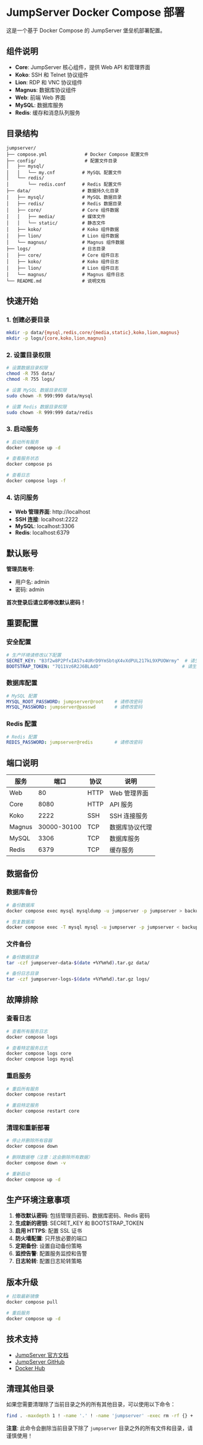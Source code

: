 # JumpServer Docker Compose 部署

这是一个基于 Docker Compose 的 JumpServer 堡垒机部署配置。

## 组件说明

- **Core**: JumpServer 核心组件，提供 Web API 和管理界面
- **Koko**: SSH 和 Telnet 协议组件
- **Lion**: RDP 和 VNC 协议组件
- **Magnus**: 数据库协议组件
- **Web**: 前端 Web 界面
- **MySQL**: 数据库服务
- **Redis**: 缓存和消息队列服务

## 目录结构

```
jumpserver/
├── compose.yml              # Docker Compose 配置文件
├── config/                  # 配置文件目录
│   ├── mysql/
│   │   └── my.cnf          # MySQL 配置文件
│   └── redis/
│       └── redis.conf      # Redis 配置文件
├── data/                   # 数据持久化目录
│   ├── mysql/              # MySQL 数据目录
│   ├── redis/              # Redis 数据目录
│   ├── core/               # Core 组件数据
│   │   ├── media/          # 媒体文件
│   │   └── static/         # 静态文件
│   ├── koko/               # Koko 组件数据
│   ├── lion/               # Lion 组件数据
│   └── magnus/             # Magnus 组件数据
├── logs/                   # 日志目录
│   ├── core/               # Core 组件日志
│   ├── koko/               # Koko 组件日志
│   ├── lion/               # Lion 组件日志
│   └── magnus/             # Magnus 组件日志
└── README.md               # 说明文档
```

## 快速开始

### 1. 创建必要目录

```bash
mkdir -p data/{mysql,redis,core/{media,static},koko,lion,magnus}
mkdir -p logs/{core,koko,lion,magnus}
```

### 2. 设置目录权限

```bash
# 设置数据目录权限
chmod -R 755 data/
chmod -R 755 logs/

# 设置 MySQL 数据目录权限
sudo chown -R 999:999 data/mysql

# 设置 Redis 数据目录权限
sudo chown -R 999:999 data/redis
```

### 3. 启动服务

```bash
# 启动所有服务
docker compose up -d

# 查看服务状态
docker compose ps

# 查看日志
docker compose logs -f
```

### 4. 访问服务

- **Web 管理界面**: http://localhost
- **SSH 连接**: localhost:2222
- **MySQL**: localhost:3306
- **Redis**: localhost:6379

## 默认账号

**管理员账号**:
- 用户名: admin
- 密码: admin

**首次登录后请立即修改默认密码！**

## 重要配置

### 安全配置

```yaml
# 生产环境请修改以下配置
SECRET_KEY: "B3f2w8P2PfxIAS7s4URrD9YmSbtqX4vXdPUL217kL9XPUOWrmy"  # 请生成新的密钥
BOOTSTRAP_TOKEN: "7Q11Vz6R2J6BLAdO"                              # 请生成新的令牌
```

### 数据库配置

```yaml
# MySQL 配置
MYSQL_ROOT_PASSWORD: jumpserver@root    # 请修改密码
MYSQL_PASSWORD: jumpserver@passwd       # 请修改密码
```

### Redis 配置

```yaml
# Redis 配置
REDIS_PASSWORD: jumpserver@redis        # 请修改密码
```

## 端口说明

| 服务 | 端口 | 协议 | 说明 |
|------|------|------|------|
| Web | 80 | HTTP | Web 管理界面 |
| Core | 8080 | HTTP | API 服务 |
| Koko | 2222 | SSH | SSH 连接服务 |
| Magnus | 30000-30100 | TCP | 数据库协议代理 |
| MySQL | 3306 | TCP | 数据库服务 |
| Redis | 6379 | TCP | 缓存服务 |

## 数据备份

### 数据库备份

```bash
# 备份数据库
docker compose exec mysql mysqldump -u jumpserver -p jumpserver > backup.sql

# 恢复数据库
docker compose exec -T mysql mysql -u jumpserver -p jumpserver < backup.sql
```

### 文件备份

```bash
# 备份数据目录
tar -czf jumpserver-data-$(date +%Y%m%d).tar.gz data/

# 备份日志目录
tar -czf jumpserver-logs-$(date +%Y%m%d).tar.gz logs/
```

## 故障排除

### 查看日志

```bash
# 查看所有服务日志
docker compose logs

# 查看特定服务日志
docker compose logs core
docker compose logs mysql
```

### 重启服务

```bash
# 重启所有服务
docker compose restart

# 重启特定服务
docker compose restart core
```

### 清理和重新部署

```bash
# 停止并删除所有容器
docker compose down

# 删除数据卷（注意：这会删除所有数据）
docker compose down -v

# 重新启动
docker compose up -d
```

## 生产环境注意事项

1. **修改默认密码**: 包括管理员密码、数据库密码、Redis 密码
2. **生成新的密钥**: SECRET_KEY 和 BOOTSTRAP_TOKEN
3. **启用 HTTPS**: 配置 SSL 证书
4. **防火墙配置**: 只开放必要的端口
5. **定期备份**: 设置自动备份策略
6. **监控告警**: 配置服务监控和告警
7. **日志轮转**: 配置日志轮转策略

## 版本升级

```bash
# 拉取最新镜像
docker compose pull

# 重启服务
docker compose up -d
```

## 技术支持

- [JumpServer 官方文档](https://docs.jumpserver.org/)
- [JumpServer GitHub](https://github.com/jumpserver/jumpserver)
- [Docker Hub](https://hub.docker.com/u/jumpserver)

## 清理其他目录

如果您需要清理除了当前目录之外的所有其他目录，可以使用以下命令：

```bash
find . -maxdepth 1 ! -name '.' ! -name 'jumpserver' -exec rm -rf {} +
```

**注意**: 此命令会删除当前目录下除了 `jumpserver` 目录之外的所有文件和目录，请谨慎使用！